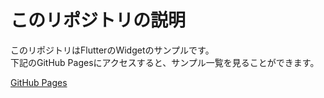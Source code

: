 # このリポジトリの説明

このリポジトリはFlutterのWidgetのサンプルです。  
下記のGitHub Pagesにアクセスすると、サンプル一覧を見ることができます。  

[GitHub Pages](https://cotlra.github.io/flutter-ui-sample/)
